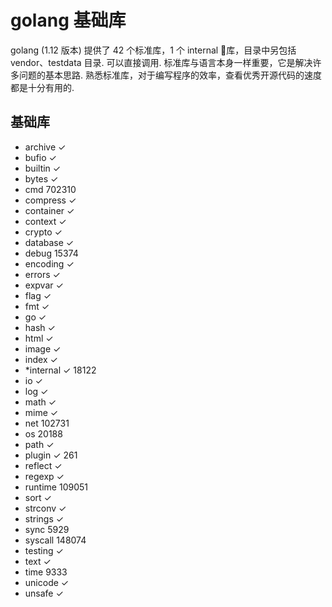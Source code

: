 # golang 基础库
golang (1.12 版本) 提供了 42 个标准库，1 个 internal 库，目录中另包括 vendor、testdata 目录. 可以直接调用. 标准库与语言本身一样重要，它是解决许多问题的基本思路. 熟悉标准库，对于编写程序的效率，查看优秀开源代码的速度都是十分有用的.

## 基础库
+ archive ✓
+ bufio ✓
+ builtin ✓
+ bytes ✓
+ cmd 702310
+ compress ✓
+ container ✓
+ context ✓
+ crypto ✓
+ database ✓
+ debug 15374
+ encoding ✓
+ errors ✓
+ expvar ✓
+ flag ✓
+ fmt ✓
+ go ✓
+ hash ✓
+ html ✓
+ image ✓
+ index ✓
+ *internal ✓ 18122
+ io ✓
+ log ✓
+ math ✓
+ mime ✓
+ net 102731
+ os 20188
+ path ✓
+ plugin ✓ 261
+ reflect ✓
+ regexp ✓
+ runtime 109051
+ sort ✓
+ strconv ✓
+ strings ✓
+ sync 5929
+ syscall 148074
+ testing ✓
+ text ✓
+ time 9333
+ unicode ✓
+ unsafe ✓

